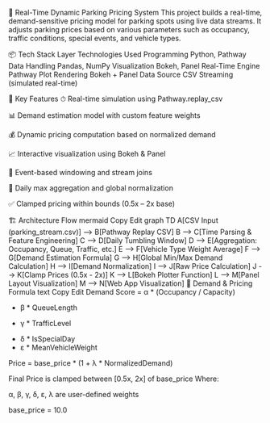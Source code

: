 🚗 Real-Time Dynamic Parking Pricing System
This project builds a real-time, demand-sensitive pricing model for parking spots using live data streams. It adjusts parking prices based on various parameters such as occupancy, traffic conditions, special events, and vehicle types.

📦 Tech Stack
Layer	Technologies Used
Programming	Python, Pathway
Data Handling	Pandas, NumPy
Visualization	Bokeh, Panel
Real-Time Engine	Pathway
Plot Rendering	Bokeh + Panel
Data Source	CSV Streaming (simulated real-time)

🧠 Key Features
⏱ Real-time simulation using Pathway.replay_csv

📊 Demand estimation model with custom feature weights

💰 Dynamic pricing computation based on normalized demand

📈 Interactive visualization using Bokeh & Panel

🔗 Event-based windowing and stream joins

🧮 Daily max aggregation and global normalization

✅ Clamped pricing within bounds (0.5x – 2x base)

🏗️ Architecture Flow
mermaid
Copy
Edit
graph TD
    A[CSV Input (parking_stream.csv)] --> B[Pathway Replay CSV]
    B --> C[Time Parsing & Feature Engineering]
    C --> D[Daily Tumbling Window]
    D --> E[Aggregation: Occupancy, Queue, Traffic, etc.]
    E --> F[Vehicle Type Weight Average]
    F --> G[Demand Estimation Formula]
    G --> H[Global Min/Max Demand Calculation]
    H --> I[Demand Normalization]
    I --> J[Raw Price Calculation]
    J --> K[Clamp Prices (0.5x - 2x)]
    K --> L[Bokeh Plotter Function]
    L --> M[Panel Layout Visualization]
    M --> N[Web App Visualization]
🧮 Demand & Pricing Formula
text
Copy
Edit
Demand Score =
    α * (Occupancy / Capacity)
  + β * QueueLength
  - γ * TrafficLevel
  + δ * IsSpecialDay
  + ε * MeanVehicleWeight

Price =
    base_price * (1 + λ * NormalizedDemand)

Final Price is clamped between [0.5x, 2x] of base_price
Where:

α, β, γ, δ, ε, λ are user-defined weights

base_price = 10.0
